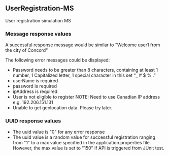 ## UserRegistration-MS
User registration simulation MS

### Message response values
A successful response message would be similar to "Welcome user1 from the city of Concord"

The following error messages could be displayed:
* Password needs to be greater than 8 characters, containing at least 1 number, 1 Capitalized letter, 1 special character in this set “_ # $ % .”
* userName is required
* password is required
* ipAddress is required
* User is not eligible to register NOTE: Need to use Canadian IP address e.g. 192.206.151.131
* Unable to get geolocation data. Please try later.

### UUID response values
* The uuid value is "0" for any error response
* The uuid value is a random value for successful registration ranging from "1" to a max value specified in the application.properties file.
However, the max value is set to "150" if API is triggered from JUnit test.
